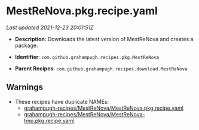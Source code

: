# MestReNova.pkg.recipe.yaml

_Last updated 2021-12-23 20:01:51Z_

- **Description**: Downloads the latest version of MestReNova and creates a package.

- **Identifier**: `com.github.grahampugh.recipes.pkg.MestReNova`

- **Parent Recipes**: `com.github.grahampugh.recipes.download.MestReNova`


## Warnings

- These recipes have duplicate NAMEs:
    - [grahampugh-recipes/MestReNova/MestReNova.pkg.recipe.yaml](/autopkg-dupe-tracker/grahampugh-recipes/MestReNova/MestReNova.pkg.recipe.yaml)
    - [grahampugh-recipes/MestReNova/MestReNova-tmp.pkg.recipe.yaml](/autopkg-dupe-tracker/grahampugh-recipes/MestReNova/MestReNova-tmp.pkg.recipe.yaml)